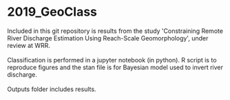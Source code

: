# 2019_GeoClass
Included in this git repository is results from the study 'Constraining Remote River Discharge Estimation Using Reach-Scale Geomorphology', under review at WRR.
<br><br>
Classification is performed in a jupyter notebook (in python).  R script is to reproduce figures and the stan file is for Bayesian model used to invert river discharge.
<br><br>
Outputs folder includes results.
